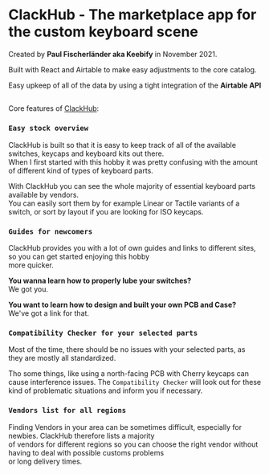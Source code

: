 # ClackHub - The marketplace app for the custom keyboard scene

Created by **Paul Fischerländer aka Keebify** in November 2021.

Built with React and Airtable to make easy adjustments to the core catalog.

Easy upkeep of all of the data by using a tight integration of the **Airtable API**

## 

Core features of [ClackHub](https://clackhub.com/index):

### `Easy stock overview`

ClackHub is built so that it is easy to keep track of all of the available switches, keycaps and keyboard kits out there.\
When I first started with this hobby it was pretty confusing with the amount of different kind of types of keyboard parts.

With ClackHub you can see the whole majority of essential keyboard parts available by vendors.\
You can easily sort them by for example Linear or Tactile variants of a switch, or sort by layout if you are looking for ISO keycaps.

### `Guides for newcomers`

ClackHub provides you with a lot of own guides and links to different sites, so you can get started enjoying this hobby\
more quicker.

**You wanna learn how to properly lube your switches?**\
We got you.

**You want to learn how to design and built your own PCB and Case?**\
We've got a link for that.

### `Compatibility Checker for your selected parts`

Most of the time, there should be no issues with your selected parts, as they are mostly all standardized.

Tho some things, like using a north-facing PCB with Cherry keycaps can cause interference issues.
The `Compatibility Checker` will look out for these kind of problematic situations and inform you if necessary.

### `Vendors list for all regions`

Finding Vendors in your area can be sometimes difficult, especially for newbies. ClackHub therefore lists a majority\
of vendors for different regions so you can choose the right vendor without having to deal with possible customs problems\
or long delivery times.
